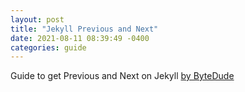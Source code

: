 ```yaml
---
layout: post
title: "Jekyll Previous and Next"
date: 2021-08-11 08:39:49 -0400
categories: guide
---
```


Guide to get Previous and Next on Jekyll [by ByteDude](https://www.bytedude.com/jekyll-previous-and-next-posts/)
